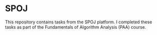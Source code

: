 # SPOJ

This repository contains tasks from the SPOJ platform. I completed these tasks as part of the Fundamentals of Algorithm Analysis (PAA) course.
